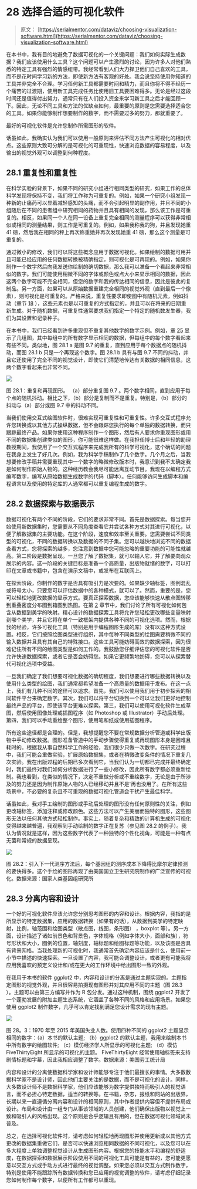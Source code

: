 # 28 选择合适的可视化软件

> 原文： [https://serialmentor.com/dataviz/choosing-visualization-software.html](https://serialmentor.com/dataviz/choosing-visualization-software.html)

在本书中，我有目的地避免了数据可视化的一个关键问题：我们如何实际生成数据？我们应该使用什么工具？这个问题可以产生激烈的讨论，因为许多人对他们熟悉的特定工具有强烈的情感纽带。我经常看到人们大力捍卫他们自己喜欢的工具，而不是花时间学习新的方法，即使新方法有客观的好处。我会说坚持使用你知道的工具并非完全不合理。学习任何新工具都需要时间和精力，而且你将不得不经历一个痛苦的过渡期，使用新工具完成任务比使用旧工具要困难得多。无论是经过这段时间还是值得付出努力，通常只有在人们投入资金来学习新工具之后才能回顾一下。因此，无论不同工具和方法的优缺点如何，最重要的原则是您需要选择适合您的工具。如果你能够制作想要制作的数字，而不需要过多的努力，那就重要了。

最好的可视化软件是允许您制作所需图形的软件。

话虽如此，我确实认为我们可以使用一般原则来评估不同方法产生可视化的相对优点。这些原则大致可分解的是可视化的可重现性，快速浏览数据的容易程度，以及输出的视觉外观可以调整到何种程度。

## 28.1 重复性和重复性

在科学实验的背景下，如果不同的研究小组进行相同类型的研究，如果工作的总体科学发现将保持不变，我们将工作称为可重复的。例如，如果一个研究小组发现一种新的止痛药可以显着减轻感知的头痛，而不会引起明显的副作用，并且不同的小组随后在不同的患者组中研究相同的药物并且具有相同的发现，那么该工作是可重复的。相反，如果同一个人在同一设备上重复完全相同的测量程序可以获得非常相似或相同的测量结果，则工作是可重复的。例如，如果我称我的狗，并且发现她重 41 磅，然后我在相同的秤上再次称重她并再次发现她重 41 磅，那么这个测量是可重复的。

通过微小的修改，我们可以将这些概念应用于数据可视化。如果绘制的数据可用并且可能已经应用的任何数据转换被精确指定，则可视化是可再现的。例如，如果你制作一个数字然后向我发送你绘制的确切数据，那么我可以准备一个看起来非常相似的数字。我们可能使用稍微不同的字体或颜色或点大小来显示相同​​的数据，因此这两个数字可能不完全相同，但您的数字和我的传达相同的信息，因此是彼此的复制品。另一方面，如果可以从原始数据重建完全相同的视觉外观（直到最后一个像素），则可视化是可重复的。严格来说，重复性要求即使图中有随机元素，例如抖动（章节 [18](overlapping-points.html#overlapping-points) ），这些元素也是以可重复的方式指定的，并且可以在将来的日期重新生成。对于随机数据，可重复性通常要求我们指定一个特定的随机数发生器，我们为其设置和记录种子。

在本书中，我们已经看到许多重现但不重复其他数字的数字示例。例如，章 [25](avoid-line-drawings.html#avoid-line-drawings) 显示了几组图，其中每组中的所有数字显示相同的数据，但每组中的每个数字看起来有些不同。类似地，图 28.1 a 是图 9.7 的重复，直到应用于每个数据点的随机抖动，而图 28.1 b 只是一个再现这个数字。图 28.1 b 具有与图 9.7 不同的抖动，并且它还使用了完全不同的视觉设计，即使它们清楚地传达有关数据的相同信息，这两个数字看起来也非常不同。

![](img/edb921e5dff02b6b5b91b3aeddde10bf.jpg)

图 28.1：重复和再现图形。 （a）部分重复图 9.7 。两个数字相同，直到应用于每个点的随机抖动。相比之下，（b）部分是复制而不是重复。特别是，（b）部分的抖动与（a）部分或图 9.7 中的抖动不同。

当我们使用交互式绘图软件时，很难实现可重复性和可重复性。许多交互式程序允许您转换或以其他方式操纵数据，但不会跟踪您执行的每个单独的数据转换，而只跟踪最终产品。如果你使用这种程序制作一个图形，然后有人要求你重现图形或用不同的数据集创建类似的图形，你可能很难这样做。在我担任博士后和年轻的助理教授期间，我使用了一个交互式程序来完成我所有的科学可视化，这个确切的问题在我身上发生了好几次。例如，我为科学手稿制作了几个数字。几个月之后，当我想要修改手稿并需要重现其中一个数字的略微修改版本时，我意识到我不太确定我是如何制作原始人物的。这种经历教会我尽可能远离互动节目。我现在以编程方式编写数字，编写从原始数据生成数字的代码（脚本）。任何能够访问生成脚本和编程语言以及使用的特定库的人通常都可以重复编程生成的数字。

## 28.2 数据探索与数据表示

数据可视化有两个不同的阶段，它们的要求非常不同。首先是数据探索。每当您开始使用新数据集时，您需要从不同角度查看它并尝试各种方式对其进行可视化，以便了解数据集的主要功能。在这个阶段，速度和效率至关重要。您需要尝试不同类型的可视化，不同的数据转换以及数据的不同子集。您可以越快地浏览不同的数据查看方式，您将探索的越多，您注意到数据中您可能忽略的重要功能的可能性就越高。第二阶段是数据呈现。一旦您了解了数据集，就可以输入它，并了解要向观众展示的内容。这一阶段的关键目标是准备一个高质量，出版物就绪的数字，可以打印在文章或书籍中，包含在演示文稿中，或发布在互联网上。

在探索阶段，你制作的数字是否具有吸引力是次要的。如果缺少轴标签，图例混乱或符号太小，只要您可以评估数据中的各种模式，就可以了。然而，重要的是，您可以轻松地更改数据的显示方式。要真正探索数据，您应该能够快速从散点图转移到重叠密度分布图到箱图到热图。在第 [2](aesthetic-mapping.html#aesthetic-mapping) 章节中，我们讨论了所有可视化如何包含从数据到美学的映射。精心设计的数据探索工具将允许您轻松更改哪些变量映射到哪个美学，并且它将在单个一致框架内提供各种不同的可视化选项。然而，根据我的经验，许多可视化工具（特别是用于编程图形生成的库）没有以这种方式设置。相反，它们按照绘图类型进行组织，其中每种不同类型的绘图需要稍微不同的输入数据并且具有其自己的特殊接口。这些工具可能妨碍高效的数据探索，因为很难记住所有不同的绘图类型是如何工作的。我鼓励您仔细评估您的可视化软件是否允许快速数据探索，或者它是否会妨碍您。如果它更频繁地妨碍，您可以从探索替代可视化选项中受益。

一旦我们确定了我们想要可视化数据的确切程度，我们想要进行哪些数据转换以及使用什么类型的绘图，我们通常都希望准备一个高质量的数据用于发布。在这一点上，我们有几种不同的途径可以追求。首先，我们可以使用我们用于初步探索的相同软件平台来确定数字。其次，我们可以将平台切换到一个可以让我们更好地控制最终产品的平台，即使该平台更难以探索。第三，我们可以使用可视化软件生成草图，然后使用图像处理或插图程序（如 Photoshop 或 Illustrator）手动后处理。第四，我们可以手动重绘整个图形，使用笔和纸或使用插图程序。

所有这些途径都是合理的。但是，我想提醒您不要在常规数据分析管道或科学出版物中手动修改数据。图形准备管道中的手动步骤使得重复或再现图形本身是困难且耗时的。根据我从事自然科学工作的经验，我们很少只做一次数字。在研究过程中，我们可能会重做实验，扩展原始数据集，或者在稍微改变条件的情况下重复几次实验。我在出版过程的后期已多次看到它，当我们认为一切都已完成并最终确定时，我们最终对我们如何分析数据进行了一些小修改，因此所有数字都必须重新绘制。我也看到，在类似的情况下，决定不重做分析或不重绘数字，无论是由于所涉及的努力还是因为制作原始人物的人已经移动并且不是'再也没用了。在所有这些场景中，不必要的复杂且不可重现的数据可视化管道会干扰产生最佳科学。

话虽如此，我对手工绘制的图形或手动后处理的图形没有任何原则性的关注，例如更改轴标签，添加注释或修改颜色。这些方法可以产生美丽而独特的图形，这些图形无法以任何其他方式轻松制作。事实上，随着复杂和精致的计算机生成的可视化变得越来越普遍，我观察到手动绘制的数字正在复苏（参见图 28.2 的例子）。我认为情况就是这样，因为这些数字代表了一种独特的个性化视角，可能是一种有点无菌和常规的数据呈现。

![](img/9bc184d6888e68d5e02fc604b3751200.jpg)

图 28.2：引入下一代测序方法后，每个基因组的测序成本下降得比摩尔定律预测的要快得多。这个手绘的图形再现了由美国国立卫生研究院制作的广泛宣传的可视化。数据来源：国家人类基因组研究所

## 28.3 分离内容和设计

一个好的可视化软件应该允许您分别思考图形的内容和设计。根据内容，我指的是所显示的特定数据集，应用的数据转换（如果有的话），从数据到美学的特定映射，比例，轴范围和绘图类型（散点图，线图，条形图） ，boxplot 等）。另一方面，设计描述了诸如前景色和背景色，字体规格（例如字体大小，面部和族），符号形状和大小，图例的位置，轴刻度，轴标题和绘图标题等功能，以及该图是否具有背景网格。当我处理新的可视化时，我通常首先确定内容应该是什么，使用前一小节中描述的快速探索。一旦设置了内容，我可能会调整设计，或者更有可能我将应用我喜欢的预定义设计和/或在更大的工作环境中给出图形一致的外观。

在我用于本书的软件 ggplot2 中，内容和设计的分离是通过主题实现的。主题指定图形的视觉外观，并且很容易拍摄现有图形并对其应用不同的主题（图 28.3 ）。主题可以由第三方编写并作为 R 包分发。通过这种机制，围绕 ggplot2 开发了一个蓬勃发展的附加主题生态系统，它涵盖了各种不同的风格和应用场景。如果您使用 ggplot2 制作数字，几乎可以肯定找到满足您设计需求的现有主题。

![](img/7ad930ba0ca6cf694cb17b778dfe5fad.jpg)

图 28。3：1970 年至 2015 年美国失业人数。使用四种不同的 ggplot2 主题显示相同的数字：（a）本书的默认主题; （b）ggplot2 的默认主题，我用来绘制本书中所有数字的绘图软件; （c）模仿经济学人所显示的可视化主题; （d）模仿 FiveThirtyEight 所显示的可视化的主题。 FiveThirtyEight 经常使用轴标签来支持剧情标题和字幕，因此我相应调整了数字。数据来源：美国劳工统计局

内容和设计的分离使数据科学家和设计师能够专注于他们最擅长的事情。大多数数据科学家不是设计师，因此他们主要关注的是数据，而不是可视化的设计。同样，大多数设计师不是数据科学家，他们应该能够为数字提供独特而吸引人的视觉语言，而不必担心特定数据，适当的转换等。在书籍，杂志，报纸和网站的出版界，长期以来一直遵循分离内容和设计的相同原则，其中作者提供内容但不提供布局或设计。布局和设计由一组专门从事该领域的人员创建，他们确保出版物以视觉上一致和吸引人的风格出现。这个原则是合乎逻辑且有用的，但在数据可视化领域尚未普及。

总之，在选择可视化软件时，请考虑如何轻松地再现图形并使用更新或以其他方式更改的数据集重做它们，是否可以快速浏览相同数据的不同可视化，以及您可以在多大程度上单独调整视觉设计从生成图形内容。根据您的技能水平和编程的舒适度，在数据探索和数据展示阶段使用不同的可视化工具可能是有益的，您可能更愿意以交互方式或手动方式进行最终的视觉调整。如果您必须以交互方式制作数字，特别是使用不能跟踪所有数据转换和您已应用的视觉调整的软件，请考虑仔细记录您如何制作每个数字，以便所有工作都可以重现。